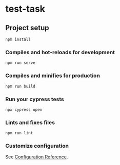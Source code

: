 # test-task

## Project setup
```
npm install
```

### Compiles and hot-reloads for development
```
npm run serve
```

### Compiles and minifies for production
```
npm run build
```

### Run your cypress tests
```
npx cypress open
```

### Lints and fixes files
```
npm run lint
```

### Customize configuration
See [Configuration Reference](https://cli.vuejs.org/config/).

